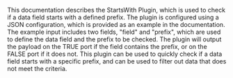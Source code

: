 This documentation describes the StartsWith Plugin, which is used to check if a data field starts with a defined prefix. The plugin is configured using a JSON configuration, which is provided as an example in the documentation. The example input includes two fields, "field" and "prefix", which are used to define the data field and the prefix to be checked. The plugin will output the payload on the TRUE port if the field contains the prefix, or on the FALSE port if it does not. This plugin can be used to quickly check if a data field starts with a specific prefix, and can be used to filter out data that does not meet the criteria.

